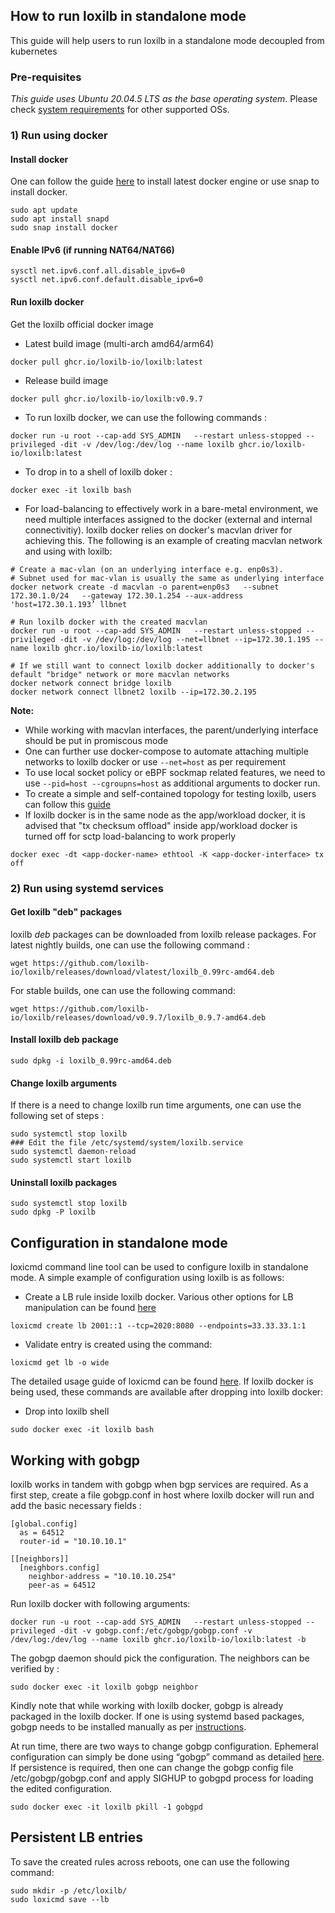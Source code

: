 ## How to run loxilb in standalone mode

This guide will help users to run loxilb in a standalone mode decoupled from kubernetes

### Pre-requisites 

*This guide uses Ubuntu 20.04.5 LTS as the base operating system*. Please check [system requirements](https://docs.loxilb.io/latest/requirements/) for other supported OSs.

### 1) Run using docker

#### Install docker    

One can follow the guide [here](https://docs.docker.com/engine/install/ubuntu/) to install latest docker engine or use snap to install docker.
```
sudo apt update
sudo apt install snapd
sudo snap install docker
```
#### Enable IPv6 (if running NAT64/NAT66)   
```
sysctl net.ipv6.conf.all.disable_ipv6=0
sysctl net.ipv6.conf.default.disable_ipv6=0
```
#### Run loxilb docker

Get the loxilb official docker image    

* Latest build image (multi-arch amd64/arm64)   
```
docker pull ghcr.io/loxilb-io/loxilb:latest
```   

* Release build image   
```
docker pull ghcr.io/loxilb-io/loxilb:v0.9.7
``` 

* To run loxilb docker, we can use the following commands :   

```
docker run -u root --cap-add SYS_ADMIN   --restart unless-stopped --privileged -dit -v /dev/log:/dev/log --name loxilb ghcr.io/loxilb-io/loxilb:latest
```

* To drop in to a shell of loxilb doker :   

```
docker exec -it loxilb bash
```

* For load-balancing to effectively work in a bare-metal environment, we need multiple interfaces assigned to the docker (external and internal connectivitiy). loxilb docker relies on docker's macvlan driver for achieving this. The following is an example of creating macvlan network and using with loxilb:   

```
# Create a mac-vlan (on an underlying interface e.g. enp0s3).
# Subnet used for mac-vlan is usually the same as underlying interface
docker network create -d macvlan -o parent=enp0s3   --subnet 172.30.1.0/24   --gateway 172.30.1.254 --aux-address 'host=172.30.1.193’ llbnet

# Run loxilb docker with the created macvlan 
docker run -u root --cap-add SYS_ADMIN   --restart unless-stopped --privileged -dit -v /dev/log:/dev/log --net=llbnet --ip=172.30.1.195 --name loxilb ghcr.io/loxilb-io/loxilb:latest

# If we still want to connect loxilb docker additionally to docker's default "bridge" network or more macvlan networks
docker network connect bridge loxilb
docker network connect llbnet2 loxilb --ip=172.30.2.195
```

<b>Note:</b>    

* While working with macvlan interfaces, the parent/underlying interface should be put in promiscous mode     
* One can further use docker-compose to automate attaching multiple networks to loxilb docker or use ```--net=host``` as per requirement
* To use local socket policy or eBPF sockmap related features, we need to use ```--pid=host --cgroupns=host``` as additional arguments to docker run.   
* To create a simple and self-contained topology for testing loxilb, users can follow this [guide](simple_topo.md)   
* If loxilb docker is in the same node as the app/workload docker, it is advised that "tx checksum offload" inside app/workload docker is turned off for sctp load-balancing to work properly   
```
docker exec -dt <app-docker-name> ethtool -K <app-docker-interface> tx off
```
### 2) Run using systemd services

#### Get loxilb "deb" packages

loxilb *deb* packages can be downloaded from loxilb release packages. For latest nightly builds, one can use the following command :

```
wget https://github.com/loxilb-io/loxilb/releases/download/vlatest/loxilb_0.99rc-amd64.deb
```

For stable builds, one can use the following command:

```
wget https://github.com/loxilb-io/loxilb/releases/download/v0.9.7/loxilb_0.9.7-amd64.deb
```
#### Install loxilb deb package
```
sudo dpkg -i loxilb_0.99rc-amd64.deb
```
#### Change loxilb arguments 

If there is a need to change loxilb run time arguments, one can use the following set of steps :

```
sudo systemctl stop loxilb
### Edit the file /etc/systemd/system/loxilb.service
sudo systemctl daemon-reload
sudo systemctl start loxilb
```
#### Uninstall loxilb packages

```
sudo systemctl stop loxilb
sudo dpkg -P loxilb
```
## Configuration in standalone mode   

loxicmd command line tool can be used to configure loxilb in standalone mode. A simple example of configuration using loxilb is as follows:   

* Create a LB rule inside loxilb docker. Various other options for LB manipulation can be found [here](https://github.com/loxilb-io/loxilbdocs/blob/main/docs/cmd.md#load-balancer)    
```
loxicmd create lb 2001::1 --tcp=2020:8080 --endpoints=33.33.33.1:1
```
* Validate entry is created using the command:    
```
loxicmd get lb -o wide
```

The detailed usage guide of loxicmd can be found [here](https://loxilb-io.github.io/loxilbdocs/cmd/). If loxilb docker is being used, these commands are available after dropping into loxilb docker:   

* Drop into loxilb shell   
```
sudo docker exec -it loxilb bash
```
## Working with gobgp

loxilb works in tandem with gobgp when bgp services  are required. As a first step, create a file gobgp.conf in host where loxilb docker will run and add the basic necessary fields :   

```
[global.config]
  as = 64512
  router-id = "10.10.10.1"

[[neighbors]]
  [neighbors.config]
    neighbor-address = "10.10.10.254"
    peer-as = 64512
```

Run loxilb docker with following arguments:   
```
docker run -u root --cap-add SYS_ADMIN   --restart unless-stopped --privileged -dit -v gobgp.conf:/etc/gobgp/gobgp.conf -v /dev/log:/dev/log --name loxilb ghcr.io/loxilb-io/loxilb:latest -b 
```

The gobgp daemon should pick the configuration. The neighbors can be verified by :   

```
sudo docker exec -it loxilb gobgp neighbor
```

Kindly note that while working with loxilb docker, gobgp is already packaged in the loxilb docker. If one is using systemd based packages, gobgp needs to be installed manually as per [instructions](https://github.com/osrg/gobgp?tab=readme-ov-file). 

At run time, there are two ways to change gobgp configuration. Ephemeral configuration can simply be done using “gobgp” command as detailed [here](https://github.com/osrg/gobgp/blob/master/docs/sources/cli-operations.md). If persistence is required, then one can change the gobgp config file /etc/gobgp/gobgp.conf and apply SIGHUP to gobgpd process for loading the edited configuration.   

```
sudo docker exec -it loxilb pkill -1 gobgpd
```
## Persistent LB entries

To save the created rules across reboots, one can use the following command:    

```
sudo mkdir -p /etc/loxilb/
sudo loxicmd save --lb
```





